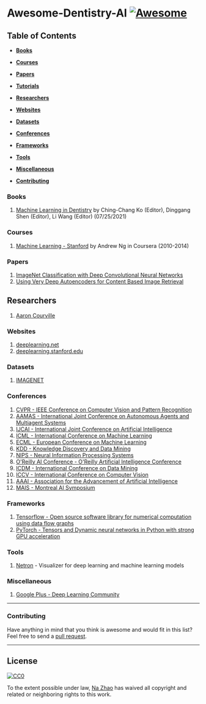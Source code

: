# Awesome-Dentistry-AI [![Awesome](https://cdn.rawgit.com/sindresorhus/awesome/d7305f38d29fed78fa85652e3a63e154dd8e8829/media/badge.svg)](https://github.com/sindresorhus/awesome)

## Table of Contents

* **[Books](#books)**

* **[Courses](#courses)**  

* **[Papers](#papers)**  

* **[Tutorials](#tutorials)**  

* **[Researchers](#researchers)**  

* **[Websites](#websites)**  

* **[Datasets](#datasets)**

* **[Conferences](#Conferences)**

* **[Frameworks](#frameworks)**  

* **[Tools](#tools)**  

* **[Miscellaneous](#miscellaneous)**  

* **[Contributing](#contributing)**  


### Books

1.  [Machine Learning in Dentistry](https://www.springer.com/us/book/9783030718800) by Ching-Chang Ko (Editor), Dinggang Shen (Editor), Li Wang (Editor)  (07/25/2021)

### Courses

1.  [Machine Learning - Stanford](https://class.coursera.org/ml-005) by Andrew Ng in Coursera (2010-2014)

### Papers
1.  [ImageNet Classification with Deep Convolutional Neural Networks](http://papers.nips.cc/paper/4824-imagenet-classification-with-deep-convolutional-neural-networks.pdf)
2.  [Using Very Deep Autoencoders for Content Based Image Retrieval](http://www.cs.toronto.edu/~hinton/absps/esann-deep-final.pdf)

## Researchers

1. [Aaron Courville](http://aaroncourville.wordpress.com)

### Websites

1.  [deeplearning.net](http://deeplearning.net/)
2.  [deeplearning.stanford.edu](http://deeplearning.stanford.edu/)
### Datasets
1.  [IMAGENET](http://www.image-net.org/)
### Conferences

1. [CVPR - IEEE Conference on Computer Vision and Pattern Recognition](http://cvpr2018.thecvf.com)
2. [AAMAS - International Joint Conference on Autonomous Agents and Multiagent Systems](http://celweb.vuse.vanderbilt.edu/aamas18/)
3. [IJCAI - 	International Joint Conference on Artificial Intelligence](https://www.ijcai-18.org/)
4. [ICML - 	International Conference on Machine Learning](https://icml.cc)
5. [ECML - European Conference on Machine Learning](http://www.ecmlpkdd2018.org)
6. [KDD - Knowledge Discovery and Data Mining](http://www.kdd.org/kdd2018/)
7. [NIPS - Neural Information Processing Systems](https://nips.cc/Conferences/2018)
8. [O'Reilly AI Conference - 	O'Reilly Artificial Intelligence Conference](https://conferences.oreilly.com/artificial-intelligence/ai-ny)
9. [ICDM - International Conference on Data Mining](https://www.waset.org/conference/2018/07/istanbul/ICDM)
10. [ICCV - International Conference on Computer Vision](http://iccv2017.thecvf.com)
11. [AAAI - Association for the Advancement of Artificial Intelligence](https://www.aaai.org)
12. [MAIS - Montreal AI Symposium](https://montrealaisymposium.wordpress.com/)

### Frameworks

1.  [Tensorflow - Open source software library for numerical computation using data flow graphs](https://github.com/tensorflow/tensorflow)
2.  [PyTorch - Tensors and Dynamic neural networks in Python with strong GPU acceleration](https://github.com/pytorch/pytorch)

### Tools

1.  [Netron](https://github.com/lutzroeder/netron) - Visualizer for deep learning and machine learning models

### Miscellaneous

1.  [Google Plus - Deep Learning Community](https://plus.google.com/communities/112866381580457264725)

-----
### Contributing
Have anything in mind that you think is awesome and would fit in this list? Feel free to send a [pull request](https://github.com/nazhao-ai/Awesome-Dentistry-AI/pulls).

-----
## License

[![CC0](http://i.creativecommons.org/p/zero/1.0/88x31.png)](http://creativecommons.org/publicdomain/zero/1.0/)

To the extent possible under law, [Na Zhao](https://www.linkedin.com/in/nazhaomo/) has waived all copyright and related or neighboring rights to this work.